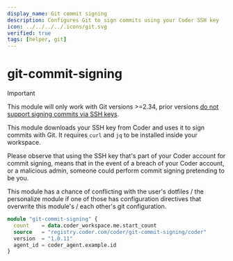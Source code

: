 ```yaml
---
display_name: Git commit signing
description: Configures Git to sign commits using your Coder SSH key
icon: ../../../../.icons/git.svg
verified: true
tags: [helper, git]
---
```


# git-commit-signing

> [!IMPORTANT]
> This module will only work with Git versions >=2.34, prior versions [do not support signing commits via SSH keys](https://lore.kernel.org/git/xmqq8rxpgwki.fsf@gitster.g/).

This module downloads your SSH key from Coder and uses it to sign commits with Git.
It requires `curl` and `jq` to be installed inside your workspace.

Please observe that using the SSH key that's part of your Coder account for commit signing, means that in the event of a breach of your Coder account, or a malicious admin, someone could perform commit signing pretending to be you.

This module has a chance of conflicting with the user's dotfiles / the personalize module if one of those has configuration directives that overwrite this module's / each other's git configuration.

```tf
module "git-commit-signing" {
  count    = data.coder_workspace.me.start_count
  source   = "registry.coder.com/coder/git-commit-signing/coder"
  version  = "1.0.11"
  agent_id = coder_agent.example.id
}
```
